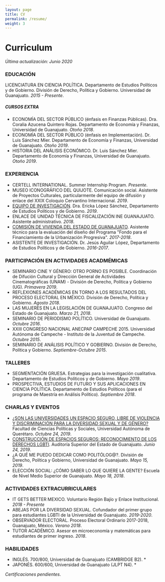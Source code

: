 ```yaml
---
layout: page
title: CV
permalink: /resume/
weight: 3
---
```


# Curriculum  

*Última actualización: Junio 2020*

### EDUCACIÓN

LICENCIATURA EN CIENCIA POLÍTICA. Departamento de Estudios Políticos y de Gobierno. División de Derecho, Política y Gobierno. Universidad de Guanajuato. *2015 - Presente*.

##### *CURSOS EXTRA*

- ECONOMÍA DEL SECTOR PÚBLICO (énfasis en Finanzas Públicas). Dra. Coralia Azucena Quintero Rojas. Departamento de Economía y Finanzas, Universidad de Guanajuato. *Otoño 2018*.
- ECONOMÍA DEL SECTOR PÚBLICO (énfasis en Implementación). Dr. Luis Sánchez Mier. Departamento de Economía y Finanzas, Universidad de Guanajuato. *Otoño 2019*.
- HISTORIA DEL ANÁLISIS ECONÓMICO. Dr. Luis Sánchez Mier. Departamento de Economía y Finanzas, Universidad de Guanajuato. *Otoño 2019*.

### EXPERIENCIA

- CERTELL INTERNATIONAL. Summer Internship Program. *Presente*.
- MUSEO ICONOGRÁFICO DEL QUIJOTE. Comunicación social. Asistente de Proyectos Culturales, particularmente del equipo de difusión y enlace del XXIX Coloquio Cervantino Internacional. *2019*.
- [EQUIPO DE INVESTIGACIÓN](https://reformaspoliticas.org/diversidades/). Dra. Ericka López Sánchez, Departamento de Estudios Políticos y de Gobierno. *2019*.
- ENLACE DE UNIDAD TÉCNICA DE FISCALIZACIÓN INE GUANAJUATO. Asistente administrativo. *2018*.
- [COMISIÓN DE VIVIENDA DEL ESTADO DE GUANAJUATO](https://www.ugto.mx/campusgto/noticias-gto/2564-alumnos-y-docentes-universitarios-entregan-evaluacion-de-programas-a-la-coveg). Asistente técnico para la evaluación del diseño del Programa "Fondo para el Financiamiento de la Urbanización Progresiva". *2017-2018*.
- ASISTENTE DE INVESTIGACIÓN. Dr. Jesús Aguilar López, Departamento de Estudios Políticos y de Gobierno. *2016-2017*.

### PARTICIPACIÓN EN ACTIVIDADES ACADMÉMICAS

- SEMINARIO CINE Y GÉNERO: OTRO PORNO ES POSIBLE. Coordinación de Difución Cultural y Dirección General de Actividades Cinematográficas (UNAM) - División de Derecho, Política y Gobierno (UG). *Primavera 2019*.
- REFLEXIONES ACADÉMICAS EN TORNO A LOS RESULTADOS DEL PROCESO ELECTORAL EN MÉXICO.  División de Derecho, Política y Gobierno. *Agosto 2018*.
- LAS MUJERES EN LA LEGISLACIÓN DE GUANAJUATO. Congreso del Estado de Guanajuato. *Marzo 21, 2018*.
- SEMINARIO DE PERIODISMO POLÍTICO. Universidad de Guanajuato. *Octubre 2016*.
- XXIII CONGRESO NACIONAL ANECPAP CAMPECHE 2015. Universidad Autónoma de Campeche - Instituto de la Juventud de Campeche. *Octubre 2015*.
- SEMINARIO DE ANÁLISIS POLÍTICO Y GOBIERNO. División de Derecho, Política y Gobierno. *Septiembre-Octubre 2015*.

### TALLERES

- SEGMENTACIÓN GRUESA. Estrategias para la investigación cualitativa. Departamento de Estudios Políticos y de Gobierno. *Mayo 2019*.
- PROSPECTIVA, ESTUDIOS DE FUTURO Y SUS APLICACIONES EN CIENCIA POLÍTICA.  Departamento de Estudios Políticos (para el programa de Maestría en Análisis Político). *Septiembre 2018*.

### CHARLAS Y EVENTOS

- [¿SON LAS UNIVERSIDADES UN ESPACIO SEGURO, LIBRE DE VIOLENCIA Y DISCRIMINACIÓN PARA LA DIVERSIDAD SEXUAL Y DE GÉNERO?](https://www.facebook.com/watch/?v=2364582356973259) Facultad de Ciencias Políticas y Sociales, Universidad Autónoma de Querétaro. *Octubre 24, 2019*.
- [CONSTRUCCIÓN DE ESPACIOS SEGUROS: RECONOCIMIENTO DE LOS DERECHOS LGBTI](https://www.aseg.gob.mx/noticias/2019/06/brindan-conferencia-construccion-de-espacios-seguros-reconocimiento-de-los-derechos-lgbti-a-miembros-de-aseg/). Auditoría Superior del Estado de Guanajuato. *Junio 24, 2019*.
- ¿A QUÉ ME PUEDO DEDICAR COMO POLITÓLOG@?. División de Derecho, Política y Gobierno, Universidad de Guanajuato. *Mayo 15, 2019*.
- ELECCIÓN SOCIAL: ¿CÓMO SABER LO QUE QUIERE LA GENTE? Escuela de Nivel Medio Superior de Guanajuato. *Mayo 18, 2018*.

### ACTIVIDADES EXTRACURRICULARES

- IT GETS BETTER MEXICO. Voluntario Región Bajío y Enlace Institucional. *2018 - Presente*
- ABEJAS POR LA DIVERSIDAD SEXUAL. Cofundador del primer grupo para estudiantes LGBTI de la Universidad de Guanajuato. *2019-2020*.
- OBSERVADOR ELECTORAL. Proceso Electoral Ordinario 2017-2018, Guanajuato, México. *Verano 2018*.
-  TUTOR ACADÉMICO. Asesor en microeconomía y matemáticas para estudiantes de primer ingreso. *2018*.

### HABILIDADES

- INGLÉS. 700/800, Universidad de Guanajuato (CAMBRIDGE B2). *
- JAPONÉS. 600/600, Universidad de Guanajuato (JLPT N4). *

*Certificaciones pendientes*. 


